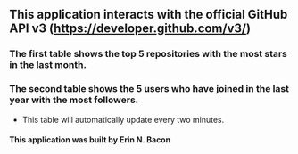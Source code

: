 
## This application interacts with the official GitHub API v3 (https://developer.github.com/v3/)

### The first table shows the top 5 repositories with the most stars in the last month.

### The second table shows the 5 users who have joined in the last year with the most followers.
- This table will automatically update every two minutes.

#### This application was built by Erin N. Bacon
